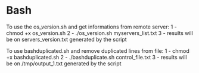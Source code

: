 # Bash

To use the os_version.sh and get informations from remote server: 1 - chmod +x os_version.sh 2 - ./os_version.sh myservers_list.txt 3 - results will be on servers_version.txt generated by the script

To use bashduplicated.sh and remove duplicated lines from file: 1 - chmod +x bashduplicated.sh 2 - ./bashduplicate.sh control_file.txt 3 - results will be on /tmp/output_1.txt generated by the script
